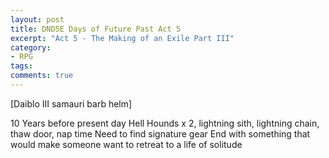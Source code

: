 ```yaml
---
layout: post
title: DND5E Days of Future Past Act 5
excerpt: "Act 5 - The Making of an Exile Part III"
category:
- RPG
tags:
comments: true
---
```


[Daiblo III samauri barb helm]

 10 Years before present day
Hell Hounds x 2, lightning sith, lightning chain, thaw 
door, nap time
Need to find signature gear
End with something that would make someone want to retreat 
to a life of solitude
